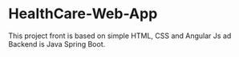 # HealthCare-Web-App

This project front is based on simple HTML, CSS and Angular Js ad Backend is Java Spring Boot.
